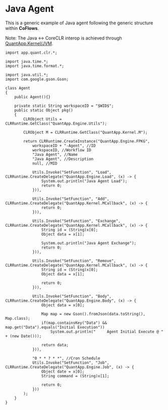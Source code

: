 Java Agent
===
This is a generic example of Java agent following the generic structure within **CoFlows**.

Note: The Java <-> CoreCLR interop is achieved through [QuantApp.Kernel/JVM](https://github.com/CoFlows/CoFlows-CE/tree/master/QuantApp.Kernel/JVM "QAJVM").

    import app.quant.clr.*;

    import java.time.*;
    import java.time.format.*;

    import java.util.*;
    import com.google.gson.Gson;

    class Agent
    {
        public Agent(){}

        private static String workspaceID = "$WID$";
        public static Object pkg()
        {
            CLRObject Utils = CLRRuntime.GetClass("QuantApp.Engine.Utils");

            CLRObject M = CLRRuntime.GetClass("QuantApp.Kernel.M");

            return CLRRuntime.CreateInstance("QuantApp.Engine.FPKG",
                workspaceID + "-Agent", //ID
                workspaceID, //Workflow ID  
                "Java Agent", //Name
                "Java Agent", //Description
                null, //MID

                Utils.Invoke("SetFunction", "Load", CLRRuntime.CreateDelegate("QuantApp.Engine.Load", (x) -> { 
                    System.out.println("Java Agent Load");
                    return 0;
                })),

                Utils.Invoke("SetFunction", "Add", CLRRuntime.CreateDelegate("QuantApp.Kernel.MCallback", (x) -> { 
                    return 0;
                })),

                Utils.Invoke("SetFunction", "Exchange", CLRRuntime.CreateDelegate("QuantApp.Kernel.MCallback", (x) -> { 
                    String id = (String)x[0];
                    Object data = x[1];

                    System.out.println("Java Agent Exchange");
                    return 0;
                })),

                Utils.Invoke("SetFunction", "Remove", CLRRuntime.CreateDelegate("QuantApp.Kernel.MCallback", (x) -> { 
                    String id = (String)x[0];
                    Object data = x[1];

                    return 0;
                })),

                Utils.Invoke("SetFunction", "Body", CLRRuntime.CreateDelegate("QuantApp.Engine.Body", (x) -> { 
                    Object data = x[0];

                    Map map = new Gson().fromJson(data.toString(), Map.class);
                    if(map.containsKey("Data") && map.get("Data").equals("Initial Execution"))
                        System.out.println("     Agent Initial Execute @ " + (new Date()));
                    
                    return data;
                })),

                "0 * * ? * *", //Cron Schedule
                Utils.Invoke("SetFunction", "Job", CLRRuntime.CreateDelegate("QuantApp.Engine.Job", (x) -> { 
                    Object date = x[0];
                    String command = (String)x[1];

                    return 0;
                }))
            );
        }
    }